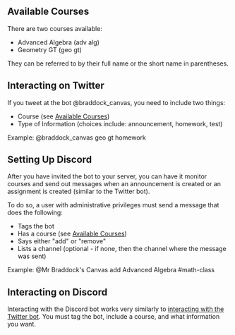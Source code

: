 ## Available Courses

There are two courses available:

* Advanced Algebra (adv alg)
* Geometry GT (geo gt)

They can be referred to by their full name or the short name in parentheses.

## Interacting on Twitter

If you tweet at the bot @braddock_canvas, you need to include two things:

* Course (see [Available Courses](#Available-Courses))
* Type of Information (choices include: announcement, homework, test)

Example: @braddock_canvas geo gt homework

## Setting Up Discord

After you have invited the bot to your server, you can have it monitor courses and send out messages when an announcement is created or an assignment is created (similar to the Twitter bot).

To do so, a user with administrative privileges must send a message that does the following:

* Tags the bot
* Has a course (see [Available Courses](#Available-Courses))
* Says either "add" or "remove"
* Lists a channel (optional - if none, then the channel where the message was sent)

Example: @Mr Braddock's Canvas add Advanced Algebra #math-class

## Interacting on Discord

Interacting with the Discord bot works very similarly to [interacting with the Twitter bot](#Interacting-on-Twitter). You must tag the bot, include a course, and what information you want.